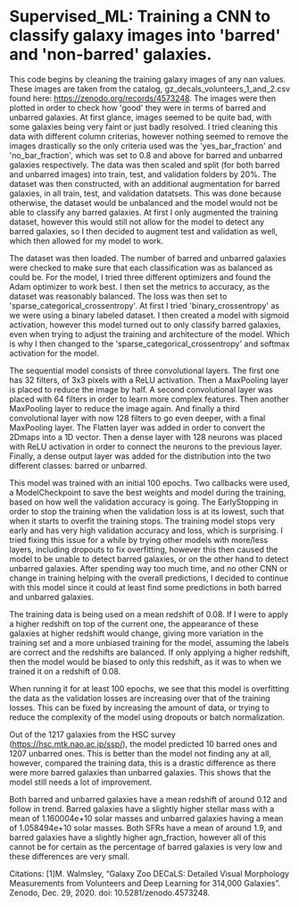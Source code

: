 # Supervised_ML: Training a CNN to classify galaxy images into 'barred' and 'non-barred' galaxies. 

This code begins by cleaning the training galaxy images of any nan values. These images are taken from the catalog, gz_decals_volunteers_1_and_2.csv found here: https://zenodo.org/records/4573248. The images were then plotted in order to check how 'good' they were in terms of barred and unbarred galaxies. At first glance, images seemed to be quite bad, with some galaxies being very faint or just badly resolved. I tried cleaning this data with different column criterias, however nothing seemed to remove the images drastically so the only criteria used was the 'yes_bar_fraction' and 'no_bar_fraction', which was set to 0.8 and above for barred and unbarred galaxies respectively. The data was then scaled and split (for both barred and unbarred images) into train, test, and validation folders by 20%. The dataset was then constructed, with an additional augmentation for barred galaxies, in all train, test, and validation datatsets. This was done because otherwise, the dataset would be unbalanced and the model would not be able to classify any barred galaxies. At first I only augmented the training dataset, however this would still not allow for the model to detect any barred galaxies, so I then decided to augment test and validation as well, which then allowed for my model to work. 

The dataset was then loaded. The number of barred and unbarred galaxies were checked to make sure that each classification was as balanced as could be. For the model, I tried three different optimizers and found the Adam optimizer to work best. I then set the metrics to accuracy, as the dataset was reasonably balanced. The loss was then set to 'sparse_categorical_crossentropy'. At first I tried 'binary_crossentropy' as we were using a binary labeled dataset. I then created a model with sigmoid activation, however this model turned out to only classify barred galaxies, even when trying to adjust the training and architecture of the model. Which is why I then changed to the 'sparse_categorical_crossentropy' and softmax activation for the model. 

The sequential model consists of three convolutional layers. The first one has 32 filters, of 3x3 pixels with a ReLU activation. Then a MaxPooling layer is placed to reduce the image by half. A second convolutional layer was placed with 64 filters in order to learn more complex features. Then another MaxPooling layer to reduce the image again. And finally a third convolutional layer with now 128 filters to go even deeper, with a final MaxPooling layer. The Flatten layer was added in order to convert the 2Dmaps into a 1D vector. Then a dense layer with 128 neurons was placed with ReLU activation in order to connect the neurons to the previous layer. Finally, a dense output layer was added for the distribution into the two different classes: barred or unbarred.  

This model was trained with an initial 100 epochs. Two callbacks were used, a ModelCheckpoint to save the best weights and model during the training, based on how well the validation accuracy is going. The EarlyStopping in order to stop the training when the validation loss is at its lowest, such that when it starts to overfit the training stops. The training model stops very early and has very high validation accuracy and loss, which is surprising. I tried fixing this issue for a while by trying other models with more/less layers, including dropouts to fix overfitting, however this then caused the model to be unable to detect barred galaxies, or on the other hand to detect unbarred galaxies. After spending way too much time, and no other CNN or change in training helping with the overall predictions, I decided to continue with this model since it could at least find some predictions in both barred and unbarred galaxies. 

The training data is being used on a mean redshift of 0.08. If I were to apply a higher redshift on top of the current one, the appearance of these galaxies at higher redshift would change, giving more variation in the training set and a more unbiased training for the model, assuming the labels are correct and the redshifts are balanced. If only applying a higher redshift, then the model would be biased to only this redshift, as it was to when we trained it on a redshift of 0.08. 

When running it for at least 100 epochs, we see that this model is overfitting the data as the validation losses are increasing over that of the training losses. This can be fixed by increasing the amount of data, or trying to reduce the complexity of the model using dropouts or batch normalization. 

Out of the 1217 galaxies from the HSC survey (https://hsc.mtk.nao.ac.jp/ssp/), the model predicted 10 barred ones and 1207 unbarred ones. This is better than the model not finding any at all, however, compared the training data, this is a drastic difference as there were more barred galaxies than unbarred galaxies. This shows that the model still needs a lot of improvement. 

Both barred and unbarred galaxies have a mean redshift of around 0.12 and follow in trend. Barred galaxies have a slightly higher stellar mass with a mean of 1.160004e+10 solar masses and unbarred galaxies having a mean of 1.058494e+10 solar masses. Both SFRs have a mean of around 1.9, and barred galaxies have a slightly higher agn_fraction, however all of this cannot be for certain as the percentage of barred galaxies is very low and these differences are very small. 

Citations:
[1]M. Walmsley, “Galaxy Zoo DECaLS: Detailed Visual Morphology Measurements from Volunteers and Deep Learning for 314,000 Galaxies”. Zenodo, Dec. 29, 2020. doi: 10.5281/zenodo.4573248.